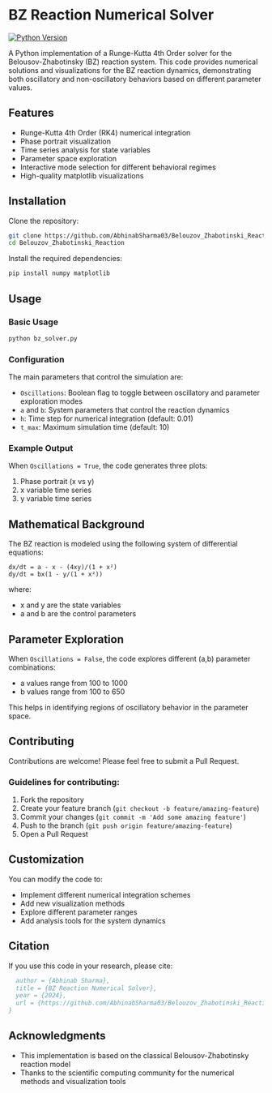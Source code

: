 # BZ Reaction Numerical Solver

[![Python Version](https://img.shields.io/badge/python-3.7%2B-blue)]()

A Python implementation of a Runge-Kutta 4th Order solver for the Belousov-Zhabotinsky (BZ) reaction system. This code provides numerical solutions and visualizations for the BZ reaction dynamics, demonstrating both oscillatory and non-oscillatory behaviors based on different parameter values.

## Features

- Runge-Kutta 4th Order (RK4) numerical integration
- Phase portrait visualization
- Time series analysis for state variables
- Parameter space exploration
- Interactive mode selection for different behavioral regimes
- High-quality matplotlib visualizations

## Installation

Clone the repository:
```bash
git clone https://github.com/AbhinabSharma03/Belouzov_Zhabotinski_Reaction.git
cd Belouzov_Zhabotinski_Reaction
```

Install the required dependencies:
```bash
pip install numpy matplotlib
```

## Usage

### Basic Usage

```python
python bz_solver.py
```

### Configuration

The main parameters that control the simulation are:

- `Oscillations`: Boolean flag to toggle between oscillatory and parameter exploration modes
- `a` and `b`: System parameters that control the reaction dynamics
- `h`: Time step for numerical integration (default: 0.01)
- `t_max`: Maximum simulation time (default: 10)

### Example Output

When `Oscillations = True`, the code generates three plots:
1. Phase portrait (x vs y)
2. x variable time series
3. y variable time series


## Mathematical Background

The BZ reaction is modeled using the following system of differential equations:

```
dx/dt = a - x - (4xy)/(1 + x²)
dy/dt = bx(1 - y/(1 + x²))
```

where:
- x and y are the state variables
- a and b are the control parameters

## Parameter Exploration

When `Oscillations = False`, the code explores different (a,b) parameter combinations:
- a values range from 100 to 1000
- b values range from 100 to 650

This helps in identifying regions of oscillatory behavior in the parameter space.

## Contributing

Contributions are welcome! Please feel free to submit a Pull Request.

### Guidelines for contributing:

1. Fork the repository
2. Create your feature branch (`git checkout -b feature/amazing-feature`)
3. Commit your changes (`git commit -m 'Add some amazing feature'`)
4. Push to the branch (`git push origin feature/amazing-feature`)
5. Open a Pull Request

## Customization

You can modify the code to:
- Implement different numerical integration schemes
- Add new visualization methods
- Explore different parameter ranges
- Add analysis tools for the system dynamics


## Citation

If you use this code in your research, please cite:

```bibtex
  author = {Abhinab Sharma},
  title = {BZ Reaction Numerical Solver},
  year = {2024},
  url = {https://github.com/AbhinabSharma03/Belouzov_Zhabotinski_Reaction}
}
```

## Acknowledgments

- This implementation is based on the classical Belousov-Zhabotinsky reaction model
- Thanks to the scientific computing community for the numerical methods and visualization tools

